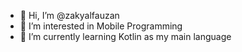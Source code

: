 - 👋 Hi, I’m @zakyalfauzan
- 👀 I’m interested in Mobile Programming
- 🌱 I’m currently learning Kotlin as my main language

<!---
zakyalfauzan/zakyalfauzan is a ✨ special ✨ repository because its `README.md` (this file) appears on your GitHub profile.
You can click the Preview link to take a look at your changes.
--->
